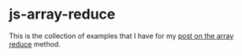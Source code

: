# js-array-reduce

This is the collection of examples that I have for my [post on the array reduce](https://dustinpfister.github.io/2021/07/13/js-array-reduce/) method.

